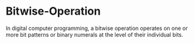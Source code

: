 # Bitwise-Operation
In digital computer programming, a bitwise operation operates on one or more bit patterns or binary numerals at the level of their individual bits.
